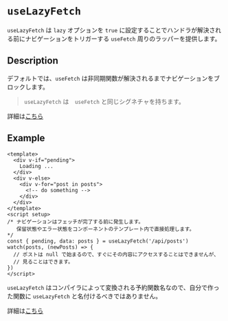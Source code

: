 # `useLazyFetch`
`useLazyFetch` は `lazy` オプションを `true` に設定することでハンドラが解決される前にナビゲーションをトリガーする `useFetch` 周りのラッパーを提供します。

## Description
デフォルトでは、`useFetch` は非同期関数が解決されるまでナビゲーションをブロックします。

> `useLazyFetch` は　`useFetch` と同じシグネチャを持ちます。

詳細は[こちら](https://nuxt.com/docs/api/composables/use-fetch)

## Example
```Vue
<template>
  <div v-if="pending">
    Loading ...
  </div>
  <div v-else>
    <div v-for="post in posts">
      <!-- do something -->
    </div>
  </div>
</template>
<script setup>
/* ナビゲーションはフェッチが完了する前に発生します。
   保留状態やエラー状態をコンポーネントのテンプレート内で直接処理します。
*/
const { pending, data: posts } = useLazyFetch('/api/posts')
watch(posts, (newPosts) => {
  // ポストは null で始まるので、すぐにその内容にアクセスすることはできませんが、
  // 見ることはできます。
})
</script>
```

`useLazyFetch` はコンパイラによって変換される予約関数名なので、自分で作った関数に `useLazyFetch` と名付けるべきではありません。

詳細は[こちら](https://nuxt.com/docs/getting-started/data-fetching#uselazyfetch)